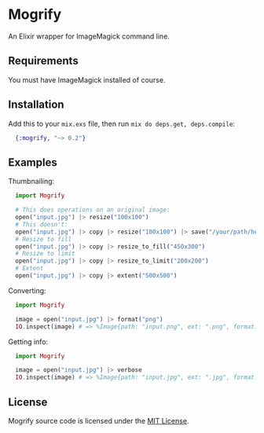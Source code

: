 # Mogrify

An Elixir wrapper for ImageMagick command line.

## Requirements

You must have ImageMagick installed of course.

## Installation

Add this to your `mix.exs` file, then run `mix do deps.get, deps.compile`:

```elixir
  {:mogrify, "~> 0.2"}
```

## Examples

Thumbnailing:

```elixir
  import Mogrify

  # This does operations on an original image:
  open("input.jpg") |> resize("100x100")
  # This doesn't:
  open("input.jpg") |> copy |> resize("100x100") |> save("/your/path/here")
  # Resize to fill
  open("input.jpg") |> copy |> resize_to_fill("450x300")
  # Resize to limit
  open("input.jpg") |> copy |> resize_to_limit("200x200")
  # Extent
  open("input.jpg") |> copy |> extent("500x500")
```

Converting:

```elixir
  import Mogrify

  image = open("input.jpg") |> format("png")
  IO.inspect(image) # => %Image{path: "input.png", ext: ".png", format: "png", height: "292", width: "300"}
```

Getting info:

```elixir
  import Mogrify

  image = open("input.jpg") |> verbose
  IO.inspect(image) # => %Image{path: "input.jpg", ext: ".jpg", format: "jpeg", height: "292", width: "300"}
```

## License

Mogrify source code is licensed under the [MIT License](LICENSE.md).
